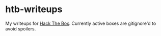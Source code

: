 # htb-writeups

My writeups for [Hack The Box](https://www.hackthebox.eu/profile/171856).
Currently active boxes are gitignore'd to avoid spoilers.
